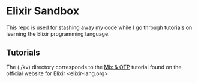 # Elixir Sandbox

This repo is used for stashing away my code while I go through tutorials on learning
the Elixir programming language.

## Tutorials

The (./kv) directory corresponds to the [Mix & OTP](https://elixir-lang.org/getting-started/mix-otp/introduction-to-mix.html)
tutorial found on the official website for Elixir <elixir-lang.org>

